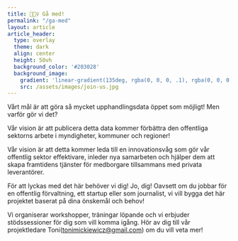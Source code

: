 ```yaml
---
title: 🙋🏽‍♀️ Gå med!
permalink: "/ga-med"
layout: article
article_header:
  type: overlay
  theme: dark
  align: center
  height: 50vh
  background_color: '#203028'
  background_image:
    gradient: 'linear-gradient(135deg, rgba(0, 0, 0, .1), rgba(0, 0, 0, .3))'
    src: /assets/images/join-us.jpg
---
```


Vårt mål är att göra så mycket upphandlingsdata öppet som möjligt! Men varför gör vi det?

Vår vision är att publicera detta data kommer förbättra den offentliga sektorns arbete i myndigheter, kommuner och regioner!

Vår vision är att detta kommer leda till en innovationsvåg som gör vår offentlig sektor effektivare, inleder nya samarbeten och hjälper dem att skapa framtidens tjänster för medborgare tillsammans med privata leverantörer.

För att lyckas med det här behöver vi dig! Jo, dig! Oavsett om du jobbar för en offentlig förvaltning, ett startup eller som journalist, vi vill bygga det här projektet baserat på dina önskemål och behov!

Vi organiserar workshopper, träningar löpande och vi erbjuder stödssessioner för dig som vill komma igång. Hör av dig till vår projektledare Toni([tonimickiewicz@gmail.com](mailto:tonimickiewicz@gmail.com)) om du vill veta mer!
